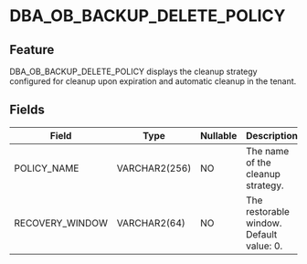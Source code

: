 # DBA_OB_BACKUP_DELETE_POLICY
## Feature
DBA_OB_BACKUP_DELETE_POLICY displays the cleanup strategy configured for cleanup upon expiration and automatic cleanup in the tenant.
## Fields

| Field | Type | Nullable | Description |
| --- | --- | --- | --- |
| POLICY_NAME | VARCHAR2(256) | NO | The name of the cleanup strategy. |
| RECOVERY_WINDOW | VARCHAR2(64) | NO | The restorable window. Default value: 0. |


